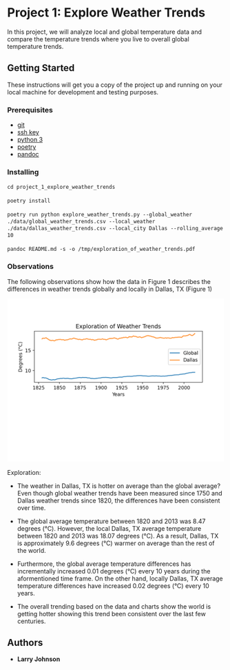 # Project 1: Explore Weather Trends

In this project, we will analyze local and global temperature data and compare the temperature trends where you live to overall global temperature trends.

## Getting Started

These instructions will get you a copy of the project up and running on your local machine for development and testing purposes.

### Prerequisites

* [git](https://git-scm.com/book/en/v2/Getting-Started-Installing-Git)
* [ssh key](https://docs.github.com/en/enterprise/2.15/user/articles/adding-a-new-ssh-key-to-your-github-account)
* [python 3](https://realpython.com/installing-python/)
* [poetry](https://python-poetry.org/docs/)
* [pandoc](https://pandoc.org/installing.html)

### Installing

```
cd project_1_explore_weather_trends

poetry install

poetry run python explore_weather_trends.py --global_weather ./data/global_weather_trends.csv --local_weather ./data/dallas_weather_trends.csv --local_city Dallas --rolling_average 10

pandoc README.md -s -o /tmp/exploration_of_weather_trends.pdf

```

### Observations
The following observations show how the data in Figure 1 describes the differences in weather trends globally and locally in Dallas, TX (Figure 1)

![Figure 1 - Explorationi of Weather Trends](./report/exploration_of_weather_trends.png)

Exploration:

* The weather in Dallas, TX is hotter on average than the global average? Even though global weather trends have been measured since 1750 and Dallas weather trends since 1820, the differences have been consistent over time.

* The global average temperature between 1820 and 2013 was 8.47 degrees (°C).  However, the local Dallas, TX average temperature between 1820 and 2013 was 18.07 degrees (°C).  As a result, Dallas, TX is approximately 9.6 degrees (°C) warmer on average than the rest of the world.  
 
* Furthermore, the global average temperature differences has incrementally increased 0.01 degrees (°C) every 10 years during the aformentioned time frame.  On the other hand, locally Dallas, TX average temperature differences have increased 0.02 degrees (°C) every 10 years. 

* The overall trending based on the data and charts show the world is getting hotter showing this trend been consistent over the last few centuries.


## Authors

* **Larry Johnson**

